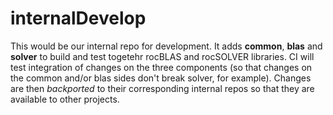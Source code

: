 # internalDevelop

This would be our internal repo for development. It adds **common**, **blas** and **solver** to build and test togetehr rocBLAS and rocSOLVER libraries. CI will test integration of changes on the three components (so that changes on the common and/or blas sides don't break solver, for example). Changes are then *backported* to their corresponding internal repos so that they are available to other projects. 
